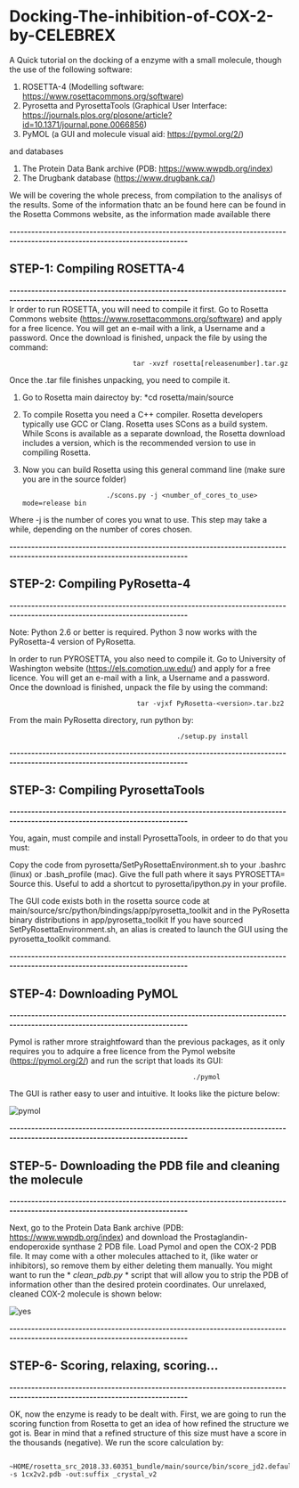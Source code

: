 # Docking-The-inhibition-of-COX-2-by-CELEBREX

A Quick tutorial on the docking of a enzyme with a small molecule, though the use of the following software: 
1) ROSETTA-4 (Modelling software: https://www.rosettacommons.org/software)
2) Pyrosetta and PyrosettaTools (Graphical User Interface: https://journals.plos.org/plosone/article?id=10.1371/journal.pone.0066856)
3) PyMOL (a GUI and molecule visual aid: https://pymol.org/2/) 

and databases

1) The Protein Data Bank archive (PDB: https://www.wwpdb.org/index)
2) The Drugbank database (https://www.drugbank.ca/)

We will be covering the whole precess, from compilation to the analisys of the results. Some of the information thatc an be found here can be found in the Rosetta Commons website, as the information made available there

**-----------------------------------------------------------------------------------------------------------------------------**

   ## STEP-1: Compiling ROSETTA-4
   
**-----------------------------------------------------------------------------------------------------------------------------**                                             
Ir order to run ROSETTA, you will need to compile it first. Go to Rosetta Commons website (https://www.rosettacommons.org/software) and apply for a free licence. You will get an e-mail with a link, a Username and a password. Once the download is finished, unpack the file by using the command:

                                   tar -xvzf rosetta[releasenumber].tar.gz
                                     
                                     
Once the .tar file finishes unpacking, you need to compile it.

1) Go  to Rosetta main dairectoy by: *cd rosetta/main/source


2) To compile Rosetta you need a C++ compiler. Rosetta developers typically use GCC or Clang. Rosetta uses SCons as a build system. While Scons is available as a separate download, the Rosetta download includes a version, which is the recommended version to use in compiling Rosetta.

3) Now you can build Rosetta using this general command line (make sure you are in the source folder)

                            ./scons.py -j <number_of_cores_to_use> mode=release bin

Where -j is the number of cores you wnat to use. This step may take a while, depending on the number of cores chosen.

**-----------------------------------------------------------------------------------------------------------------------------**

   ## STEP-2: Compiling PyRosetta-4
   
**-----------------------------------------------------------------------------------------------------------------------------**                                             



Note: Python 2.6 or better is required. Python 3 now works with the PyRosetta-4 version of PyRosetta.

In order to run PYROSETTA, you also need to compile it. Go to University of Washington website (https://els.comotion.uw.edu/) and apply for a free licence. You will get an e-mail with a link, a Username and a password. Once the download is finished, unpack the file by using the command:

                                    tar -vjxf PyRosetta-<version>.tar.bz2 
      

 From the main PyRosetta directory, run python  by:
 
                                              ./setup.py install
                                       
 **-----------------------------------------------------------------------------------------------------------------------------**

   ## STEP-3: Compiling PyrosettaTools
   
**-----------------------------------------------------------------------------------------------------------------------------** 

You, again, must compile and install  PyrosettaTools, in ordeer to do that you must:

Copy the code from pyrosetta/SetPyRosettaEnvironment.sh to your .bashrc (linux) or .bash_profile (mac). Give the full path where it says PYROSETTA= Source this. Useful to add a shortcut to pyrosetta/ipython.py in your profile.

The GUI code exists both in the rosetta source code at main/source/src/python/bindings/app/pyrosetta_toolkit and in the PyRosetta binary distributions in app/pyrosetta_toolkit If you have sourced SetPyRosettaEnvironment.sh, an alias is created to launch the GUI using the pyrosetta_toolkit command.


**-----------------------------------------------------------------------------------------------------------------------------**

   ## STEP-4: Downloading PyMOL
   
**-----------------------------------------------------------------------------------------------------------------------------** 

Pymol is rather mrore straightfoward than the previous packages, as it only requires you to adquire a free licence from the Pymol website (https://pymol.org/2/) and run the script that loads its GUI:

                                                  ./pymol
                                                  
The GUI is rather easy to user and intuitive. It looks like the picture below:                                                  
                                                  
![pymol](https://user-images.githubusercontent.com/39299850/51978247-9b83d480-2481-11e9-955f-99533e1ae137.png)


**-----------------------------------------------------------------------------------------------------------------------------**

   ## STEP-5- Downloading the PDB file and cleaning the molecule
   
**-----------------------------------------------------------------------------------------------------------------------------** 

Next, go to the Protein Data Bank archive (PDB: https://www.wwpdb.org/index) and download the Prostaglandin-endoperoxide synthase 2 PDB file. Load Pymol and open the COX-2 PDB file. It may come with a other molecules attached to it, (like water or inhibitors), so remove them by either deleting them manually. You might want to run the * *clean_pdb.py* * script that will allow you to strip the PDB of information other than the desired protein coordinates.
Our unrelaxed, cleaned COX-2 molecule is shown below:

![yes](https://user-images.githubusercontent.com/39299850/52065664-e92a3b00-256e-11e9-84c1-7eb1991c9f0c.png)


**-----------------------------------------------------------------------------------------------------------------------------**

   ## STEP-6- Scoring, relaxing, scoring...
   
**-----------------------------------------------------------------------------------------------------------------------------** 

OK, now the enzyme is ready to be dealt with. First, we are going to run the scoring function from Rosetta to get an idea of how refined the structure we got is. Bear in mind that a refined structure of this size must have a score in the thousands (negative). We run the score calculation by:
                                     
                                     ~HOME/rosetta_src_2018.33.60351_bundle/main/source/bin/score_jd2.default.linuxgccrelease -s 1cx2v2.pdb -out:suffix _crystal_v2

